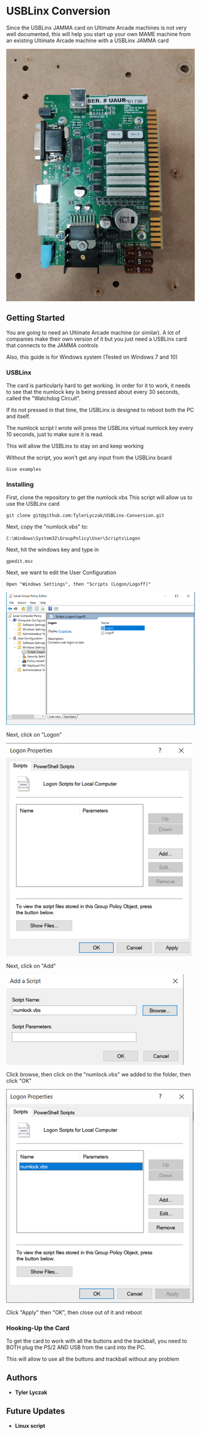 # USBLinx Conversion

Since the USBLinx JAMMA card on Ultimate Arcade machines is not very well documented,
this will help you start up your own MAME machine from an existing Ultimate Arcade machine
with a USBLinx JAMMA card

![alt text](https://github.com/TylerLyczak/USBLinx-Conversion/blob/master/imgs/5.jpg)

## Getting Started

You are going to need an Ultimate Arcade machine (or similar).
A lot of companies make their own version of it but you just need a USBLinx card
that connects to the JAMMA controls

Also, this guide is for Windows system (Tested on Windows 7 and 10)

### USBLinx

The card is particularly hard to get working. In order for it to work,
it needs to see that the numlock key is being pressed about every 30 seconds,
called the "Watchdog Circuit".

If its not pressed in that time, the USBLinx is designed to reboot both the PC
and itself.

The numlock script I wrote will press the USBLinx virtual numlock key every 10 seconds,
just to make sure it is read.

This will allow the USBLinx to stay on and keep working

Without the script, you won't get any input from the USBLinx board

```
Give examples
```

### Installing

First, clone the repository to get the numlock.vbs
This script will allow us to use the USBLinx card

```
git clone git@github.com:TylerLyczak/USBLinx-Conversion.git
```

Next, copy the "numlock.vbs" to:

```
C:\Windows\System32\GroupPolicy\User\Scripts\Logon
```

Next, hit the windows key and type in

```
gpedit.msc
```

Next, we want to edit the User Configuration

```
Open "Windows Settings", then "Scripts (Logon/Logoff)"
```

![alt text](https://github.com/TylerLyczak/USBLinx-Conversion/blob/master/imgs/1.PNG)

Next, click on "Logon"

![alt text](https://github.com/TylerLyczak/USBLinx-Conversion/blob/master/imgs/2.PNG)

Next, click on "Add"

![alt text](https://github.com/TylerLyczak/USBLinx-Conversion/blob/master/imgs/3.PNG)

Click browse, then click on the "numlock.vbs" we added to the folder, then click "OK"

![alt text](https://github.com/TylerLyczak/USBLinx-Conversion/blob/master/imgs/4.PNG)

Click "Apply" then "OK", then close out of it and reboot

### Hooking-Up the Card

To get the card to work with all the buttons and the trackball, you need
to BOTH plug the PS/2 AND USB from the card into the PC.

This will allow to use all the buttons and trackball without any problem


## Authors

* **Tyler Lyczak**

## Future Updates

* **Linux script**
